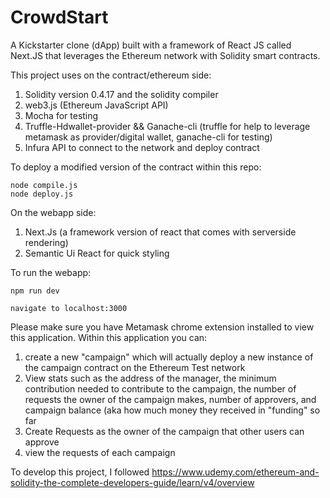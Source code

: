 # CrowdStart
A Kickstarter clone (dApp) built with a framework of React JS called Next.JS that leverages the Ethereum network with Solidity smart contracts.

This project uses on the contract/ethereum side: 

1. Solidity version 0.4.17 and the solidity compiler
2. web3.js (Ethereum JavaScript API)
3. Mocha for testing 
4. Truffle-Hdwallet-provider && Ganache-cli (truffle for help to leverage metamask as provider/digital wallet, ganache-cli for testing)
5. Infura API to connect to the network and deploy contract

To deploy a modified version of the contract within this repo:
```
node compile.js
node deploy.js
```

On the webapp side:
1. Next.Js (a framework version of react that comes with serverside rendering)
2. Semantic Ui React for quick styling 

To run the webapp:
```
npm run dev

navigate to localhost:3000
```
Please make sure you have Metamask chrome extension installed to view this application. 
Within this application you can: 

1. create a new "campaign" which will actually deploy a new instance of the campaign contract on the Ethereum Test network
2. View stats such as the address of the manager, the minimum contribution needed to contribute to the campaign, the number of requests the owner of the campaign makes, number of approvers, and campaign balance (aka how much money they received in "funding" so far
3. Create Requests as the owner of the campaign that other users can approve
4. view the requests of each campaign

To develop this project, I followed https://www.udemy.com/ethereum-and-solidity-the-complete-developers-guide/learn/v4/overview




